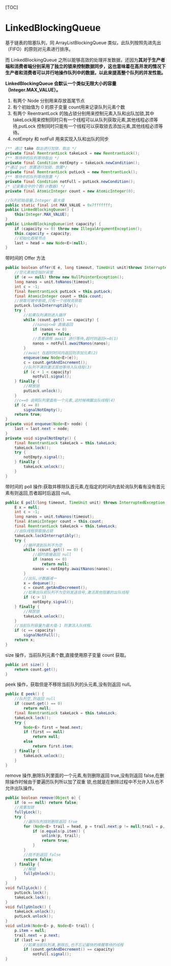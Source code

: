 [TOC]

# LinkedBlockingQueue

基于链表的阻塞队列，同 ArrayListBlockingQueue 类似，此队列按照先进先出（FIFO）的原则对元素进行排序。

而 LinkedBlockingQueue 之所以能够高效的处理并发数据，还因为**其对于生产者端和消费者端分别采用了独立的锁来控制数据同步，这也意味着在高并发的情况下生产者和消费者可以并行地操作队列中的数据，以此来提高整个队列的并发性能。**

**LinkedBlockingQueue 会默认一个类似无限大小的容量（Integer.MAX_VALUE）。**

1. 有两个 Node 分别用来存放首尾节点
2. 有个初始值为 0 的原子变量 count用来记录队列元素个数
3. 有两个 ReentrantLock 的独占锁分别用来控制元素入队和出队加锁,其中 takeLock用来控制同时只有一个线程可以从队列获取元素,其他线程必须等待,putLock 控制同时只能有一个线程可以获取锁去添加元素,其他线程必须等待。
4. notEmpty 和 notFull 用来实现入队和出队的同步

```java
/** 通过 take 取出进行加锁、取出 */
private final ReentrantLock takeLock = new ReentrantLock();
/** 等待中的队列等待取出 */
private final Condition notEmpty = takeLock.newCondition();
/*通过 put 放置进行加锁、放置*/
private final ReentrantLock putLock = new ReentrantLock();
/** 等待中的队列等待放置 */
private final Condition notFull = putLock.newCondition();
/* 记录集合中的个数(计数器) */
private final AtomicInteger count = new AtomicInteger(0);

//队列初始容量,Integer 最大值
public static final int MAX_VALUE = 0x7fffffff;
public LinkedBlockingQueue() {
	this(Integer.MAX_VALUE);
}
public LinkedBlockingQueue(int capacity) {
	if (capacity <= 0) throw new IllegalArgumentException();
	this.capacity = capacity;
	//初始化首尾节点
	last = head = new Node<E>(null);
}
```

带时间的 Offer 方法

```java
public boolean offer(E e, long timeout, TimeUnit unit)throws InterruptedException {
    //空元素抛空指针异常
	if (e == null) throw new NullPointerException();
	long nanos = unit.toNanos(timeout);
	int c = -1;
	final ReentrantLock putLock = this.putLock;
	final AtomicInteger count = this.count;
	//获取可被中断锁,只有一个线程克获取
	putLock.lockInterruptibly();
    try {
		//如果队列满则进入循环
		while (count.get() == capacity) {
            //nanos<=0 直接返回
            if (nanos <= 0)
                return false;
            //否者调用 await 进行等待,超时则返回<=0(1)
            nanos = notFull.awaitNanos(nanos);
        }
        //await 在超时时间内返回则添加元素(2)
        enqueue(new Node<E>(e));
        c = count.getAndIncrement();
        //队列不满则激活其他等待入队线程(3)
        if (c + 1 < capacity)
            notFull.signal();
    } finally {
        //释放锁
        putLock.unlock();
    }
    //c==0 说明队列里面有一个元素,这时候唤醒出队线程(4)
    if (c == 0)
        signalNotEmpty();
    return true;
}
private void enqueue(Node<E> node) {
    last = last.next = node;
}
private void signalNotEmpty() {
    final ReentrantLock takeLock = this.takeLock;
    takeLock.lock();
    try {
        notEmpty.signal();
    } finally {
        takeLock.unlock();
    }
}
```

带时间的 poll 操作:获取并移除队首元素,在指定的时间内去轮询队列看有没有首元素有则返回,否者超时后返回 null。

```java
public E poll(long timeout, TimeUnit unit) throws InterruptedException {
    E x = null;
    int c = -1;
    long nanos = unit.toNanos(timeout);
    final AtomicInteger count = this.count;
    final ReentrantLock takeLock = this.takeLock;
    //出队线程获取独占锁
    takeLock.lockInterruptibly();
    try {
        //循环直到队列不为空
        while (count.get() == 0) {
            //超时直接返回 null
            if (nanos <= 0)
                return null;
            nanos = notEmpty.awaitNanos(nanos);
        }
        //出队,计数器减一
        x = dequeue();
        c = count.getAndDecrement();
        //如果出队前队列不为空则发送信号,激活其他阻塞的出队线程
        if (c > 1)
            notEmpty.signal();
    } finally {
        //释放锁
        takeLock.unlock();
    }
    //当前队列容量为最大值-1 则激活入队线程。
    if (c == capacity)
        signalNotFull();
    return x;
}
```

size 操作，当前队列元素个数,直接使用原子变量 count 获取。

```java
public int size() {
	return count.get();
}
```

peek 操作，获取但是不移除当前队列的头元素,没有则返回 null。

```java
public E peek() {
    //队列空,则返回 null
    if (count.get() == 0)
        return null;
    final ReentrantLock takeLock = this.takeLock;
    takeLock.lock();
    try {
        Node<E> first = head.next;
        if (first == null)
            return null;
        else
            return first.item;
    } finally {
        takeLock.unlock();
    }
}
```

remove 操作,删除队列里面的一个元素,有则删除返回 true,没有则返回 false,在删除操作时候由于要遍历队列所以加了双重
锁,也就是在删除过程中不允许入队也不允许出队操作。

```java
public boolean remove(Object o) {
    if (o == null) return false;
    //双重加锁
    fullyLock();
    try {
        //遍历队列找则删除返回 true
        for (Node<E> trail = head, p = trail.next;p != null;trail = p, p = p.next) {
            if (o.equals(p.item)) {
                unlink(p, trail);
                return true;
            }
        }
        //找不到返回 false
        return false;
    } finally {
        //解锁
        fullyUnlock();
    }
}
void fullyLock() {
    putLock.lock();
    takeLock.lock();
}
void fullyUnlock() {
    takeLock.unlock();
    putLock.unlock();
}
void unlink(Node<E> p, Node<E> trail) {
    p.item = null;
    trail.next = p.next;
    if (last == p)
        //如果当前队列满,删除后,也不忘记最快的唤醒等待的线程
        if (count.getAndDecrement() == capacity)
            notFull.signal();
}
```


